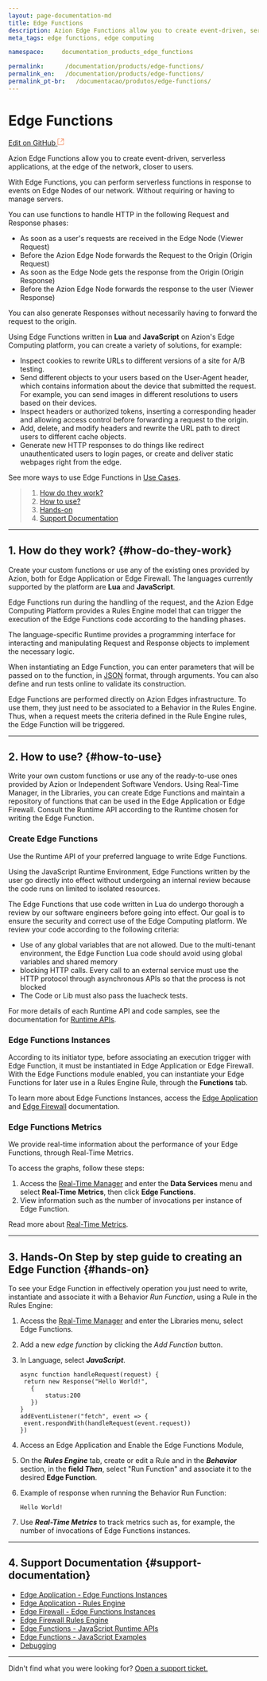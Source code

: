 ```yaml
---
layout: page-documentation-md
title: Edge Functions
description: Azion Edge Functions allow you to create event-driven, serverless applications, at the edge of the network, closer to users.
meta_tags: edge functions, edge computing

namespace:     documentation_products_edge_functions

permalink:      /documentation/products/edge-functions/
permalink_en:   /documentation/products/edge-functions/
permalink_pt-br:   /documentacao/produtos/edge-functions/
---
```

# Edge **Functions**

[Edit on GitHub <svg width="14" height="14" xmlns="http://www.w3.org/2000/svg"><g fill="none" stroke="#F3652B"><path d="M4.81.71H.672v11.43H12.1V8.001" stroke-width=".8"/><path d="M6.87.786h5.155V5.94M6.31 6.5L12.026.786"/></g></svg>](https://github.com/aziontech/docs_en/edit/master/edge-functions/2021-01-14-index.md)

Azion Edge Functions allow you to create event-driven, serverless applications, at the edge of the network, closer to users.

With Edge Functions, you can perform serverless functions in response to events on Edge Nodes of our network. Without requiring or having to manage servers. 

You can use functions to handle HTTP in the following Request and Response phases:

- As soon as a user's requests are received in the Edge Node (Viewer Request)
- Before the Azion Edge Node forwards the Request to the Origin (Origin Request)
- As soon as the Edge Node gets the response from the Origin (Origin Response)
- Before the Azion Edge Node forwards the response to the user (Viewer Response)

You can also generate Responses without necessarily having to forward the request to the origin.

Using Edge Functions written in **Lua** and **JavaScript** on Azion's Edge Computing platform, you can create a variety of solutions, for example:

- Inspect cookies to rewrite URLs to different versions of a site for A/B testing.
- Send different objects to your users based on the User-Agent header, which contains information about the device that submitted the request. For example, you can send images in different resolutions to users based on their devices.
- Inspect headers or authorized tokens, inserting a corresponding header and allowing access control before forwarding a request to the origin.
- Add, delete, and modify headers and rewrite the URL path to direct users to different cache objects.
- Generate new HTTP responses to do things like redirect unauthenticated users to login pages, or create and deliver static webpages right from the edge.

See more ways to use Edge Functions in [Use Cases](https://www.azion.com/en/documentation/use-cases/).

> 1. [How do they work?](#how-do-they-work)
> 2. [How to use?](#how-to-use)
> 3. [Hands-on](#hands-on)
> 4. [Support Documentation](#support-documentation)

---

## 1. How do they work? {#how-do-they-work}

Create your custom functions or use any of the existing ones provided by Azion, both for Edge Application or Edge Firewall. The languages currently supported by the platform are **Lua** and **JavaScript**.

Edge Functions run during the handling of the request, and the Azion Edge Computing Platform provides a Rules Engine model that can trigger the execution of the Edge Functions code according to the handling phases. 

The language-specific Runtime provides a programming interface for interacting and manipulating Request and Response objects to implement the necessary logic.

When instantiating an Edge Function, you can enter parameters that will be passed on to the function, in [JSON](https://www.json.org/) format, through arguments. You can also define and run tests online to validate its construction.

Edge Functions are performed directly on Azion Edges infrastructure. To use them, they just need to be associated to a Behavior in the Rules Engine. Thus, when a request meets the criteria defined in the Rule Engine rules, the Edge Function will be triggered.

---

## 2. How to use? {#how-to-use}

Write your own custom functions or use any of the ready-to-use ones provided by Azion or Independent Software Vendors. Using Real-Time Manager, in the Libraries, you can create Edge Functions and maintain a repository of functions that can be used in the Edge Application or Edge Firewall. Consult the Runtime API according to the Runtime chosen for writing the Edge Function.

### Create Edge Functions

Use the Runtime API of your preferred language to write Edge Functions.

Using the JavaScript Runtime Environment, Edge Functions written by the user go directly into effect without undergoing an internal review because the code runs on limited to isolated resources.

The Edge Functions that use code written in Lua do undergo thorough a review by our software engineers before going into effect. Our goal is to ensure the security and correct use of the Edge Computing platform. We review your code according to the following criteria:

- Use of any global variables that are not allowed. Due to the multi-tenant environment, the Edge Function Lua code should avoid using global variables and shared memory
- blocking HTTP calls. Every call to an external service must use the HTTP protocol through asynchronous APIs so that the process is not blocked
- The Code or Lib must also pass the luacheck tests.

For more details of each Runtime API and code samples, see the documentation for [Runtime APIs](https://www.azion.com/en/documentation/products/edge-functions/runtime-apis/).

### Edge Functions Instances

According to its initiator type, before associating an execution trigger with Edge Function, it must be instantiated in Edge Application or Edge Firewall. With the Edge Functions module enabled, you can instantiate your Edge Functions for later use in a Rules Engine Rule, through the **Functions** tab.

To learn more about Edge Functions Instances, access the [Edge Application](https://www.azion.com/en/documentation/products/edge-application/edge-functions-instances/) and [Edge Firewall](https://www.azion.com/en/documentation/products/edge-firewall/edge-functions-instances/) documentation.

### Edge Functions Metrics

We provide real-time information about the performance of your Edge Functions, through Real-Time Metrics.

To access the graphs, follow these steps:

1. Access the [Real-Time Manager](https://manager.azion.com/) and enter the **Data Services** menu and select **Real-Time Metrics**, then click **Edge Functions**.
2. View information such as the number of invocations per instance of Edge Function.

Read more about [Real-Time Metrics](https://www.azion.com/en/documentation/products/real-time-metrics/).

---

## 3. Hands-On Step by step guide to creating an Edge Function {#hands-on}

To see your Edge Function in effectively operation you just need to write, instantiate and associate it with a Behavior _Run Function_, using a Rule in the Rules Engine:

1. Access the [Real-Time Manager](https://manager.azion.com/) and enter the Libraries menu, select Edge Functions.


2. Add a new _edge function_ by clicking the _Add Function_ button.


3. In Language, select ***JavaScript***.

   ~~~
   async function handleRequest(request) {
    return new Response("Hello World!",
      {
          status:200
      })
   }
   addEventListener("fetch", event => {
    event.respondWith(handleRequest(event.request))
   })
   ~~~


4. Access an Edge Application and Enable the Edge Functions Module, 


5. On the ***Rules Engine*** tab, create or edit a Rule and in the ***Behavior*** section, in the **field *Then***, select "Run Function" and associate it to the desired **Edge Function**. 


6. Example of response when running the Behavior Run Function:

   ~~~
   Hello World!
   ~~~


7. Use ***Real-Time Metrics*** to track metrics such as, for example, the number of invocations of Edge Functions instances.

---

## 4. Support Documentation {#support-documentation}

- [Edge Application - Edge Functions Instances](https://www.azion.com/en/documentation/products/edge-application/edge-functions-instances/)
- [Edge Application - Rules Engine](https://www.azion.com/en/documentation/products/edge-application/rules-engine/)
- [Edge Firewall - Edge Functions Instances](https://www.azion.com/en/documentation/products/edge-firewall/edge-functions-instances/)
- [Edge Firewall Rules Engine](https://www.azion.com/en/documentation/products/edge-firewall/rules-engine/)
- [Edge Functions - JavaScript Runtime APIs](https://www.azion.com/en/documentation/products/edge-functions/runtime-apis/javascript/)
- [Edge Functions - JavaScript Examples](https://www.azion.com/en/documentation/products/edge-functions/javascript-examples/)
- [Debugging](https://www.azion.com/en/documentation/products/edge-functions/debugging/#what-is-it)

---

Didn't find what you were looking for? [Open a support ticket.](https://tickets.azion.com/)
